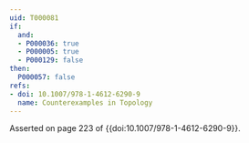 ```yaml
---
uid: T000081
if:
  and:
  - P000036: true
  - P000005: true
  - P000129: false
then:
  P000057: false
refs:
- doi: 10.1007/978-1-4612-6290-9
  name: Counterexamples in Topology
---
```



Asserted on page 223 of {{doi:10.1007/978-1-4612-6290-9}}.
